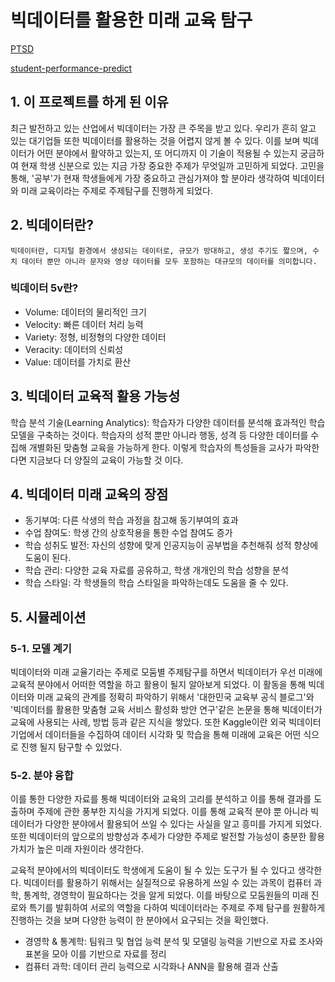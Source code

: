 # 빅데이터를 활용한 미래 교육 탐구

[PTSD](https://github.com/Gugo-le/PTSD)

[student-performance-predict](https://github.com/Gugo-le/student-performance-predict)

## 1. 이 프로젝트를 하게 된 이유

최근 발전하고 있는 산업에서 빅데이터는 가장 큰 주목을 받고 있다. 우리가 흔히 알고 있는 대기업들 또한 빅데이터를 활용하는 것을 어렵지 않게 볼 수 있다.
이를 보며 빅데이터가 어떤 분야에서 활약하고 있는지, 또 어디까지 이 기술이 적용될 수 있는지 궁금하여 현재 학생 신분으로 있는 지금 가장 중요한 주제가 무엇일까 고민하게 되었다.
고민을 통해, '공부'가 현재 학생들에게 가장 중요하고 관심가져야 할 분야라 생각하여 빅데이터와 미래 교육이라는 주제로 주제탐구를 진행하게 되었다.

## 2. 빅데이터란?

    빅데이터란, 디지털 환경에서 생성되는 데이터로, 규모가 방대하고, 생성 주기도 짧으며, 수치 데이터 뿐만 아니라 문자와 영상 데이터를 모두 포함하는 대규모의 데이터를 의미합니다.


### 빅데이터 5v란?
- Volume: 데이터의 물리적인 크기
- Velocity: 빠른 데이터 처리 능력
- Variety: 정형, 비정형의 다양한 데이터
- Veracity: 데이터의 신뢰성
- Value: 데이터를 가치로 환산

## 3. 빅데이터 교육적 활용 가능성

학습 분석 기술(Learning Analytics): 학습자가 다양한 데이터를 분석해 효과적인 학습 모델을 구축하는 것이다. 학습자의 성적 뿐만 아니라 행동, 성격 등 다양한 데이터를 수집해 개별화된 맞춤형 교육을 가능하게 한다. 이렇게 학습자의 특성들을 교사가 파악한다면 지금보다 더 양질의 교육이 가능할 것 이다.

## 4. 빅데이터 미래 교육의 장점
- 동기부여: 다른 삭생의 학습 과정을 참고해 동기부여의 효과
- 수업 참여도: 학생 간의 상호작용을 통한 수업 참여도 증가
- 학습 성취도 발전: 자신의 성향에 맞게 인공지능이 공부법을 추천해줘 성적 향상에 도움이 된다.
- 학습 관리: 다양한 교육 자료를 공유하고, 학생 개개인의 학습 성향을 분석
- 학습 스타일: 각 학생들의 학습 스타일을 파악하는데도 도움을 줄 수 있다.

## 5. 시뮬레이션

### 5-1. 모델 계기

빅데이터와 미래 교율기라는 주제로 모둠별 주제탐구를 하면서 빅데이터가 우선 미래에 교육적 분야에서 어떠한 역할을 하고 활용이 될지 알아보게 되었다. 이 활동을 통해 빅데이터와 미래 교육의 관계를 정확히 파악하기 위해서 '대한민국 교육부 공식 블로그'와 '빅데이터를 활용한 맞춤형 교육 서비스 활성화 방안 연구'같은 논문을 통해 빅데이터가 교육에 사용되는 사례, 방법 등과 같은 지식을 쌓았다. 또한 Kaggle이란 외국 빅데이터 기업에서 데이터들을 수집하여 데이터 시각화 및 학습을 통해 미래에 교육은 어떤 식으로 진행 될지 탐구할 수 있었다.

### 5-2. 분야 융합

이를 통한 다양한 자료를 통해 빅데이터와 교육의 고리를 분석하고 이를 통해 결과를 도출하며 주제에 관한 풍부한 지식을 가지게 되었다. 이를 통해 교육적 분야 뿐 아니라 빅데이터가 다양한 분야에서 활용되어 쓰일 수 있다는 사실을 알고 흥미를 가지게 되었다. 또한 빅데이터의 앞으로의 방향성과 추세가 다양한 주제로 발전할 가능성이 충분한 활용 가치가 높은 미래 자원이라 생각한다.

교육적 분야에서의 빅데이터도 학생에게 도움이 될 수 있는 도구가 될 수 있다고 생각한다.
빅데이터를 활용하기 위해서는 실질적으로 유용하게 쓰일 수 있는 과목이 컴퓨터 과학, 통계학, 경영학이 필요하다는 것을 알게 되었다. 이를 바탕으로 모둠원들의 미래 진로와 특기를 발휘하여 서로의 역할을 다하여 빅데이터라는 주제로 주제 탐구를 원활하게 진행하는 것을 보며 다양한 능력이 한 분야에서 요구되는 것을 확인했다. 

- 경영학 & 통계학: 팀워크 및 협업 능력 분석 및 모델링 능력을 기반으로 자료 조사와 표본을 모아 이를 기반으로 자료를 정리
- 컴퓨터 과학: 데이터 관리 능력으로 시각화나 ANN을 활용해 결과 산출